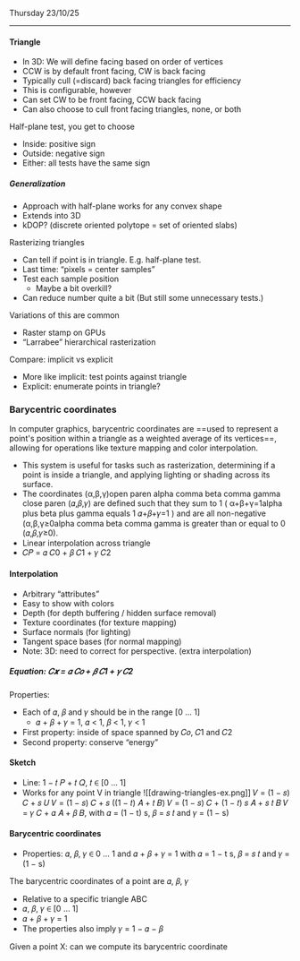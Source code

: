 Thursday 23/10/25

---
#### Triangle
- In 3D: We will define facing based on order of vertices
- CCW is by default front facing, CW is back facing
- Typically cull (=discard) back facing triangles for efficiency
- This is configurable, however
- Can set CW to be front facing, CCW back facing
- Can also choose to cull front facing triangles, none, or both

Half-plane test, you get to choose
- Inside: positive sign
- Outside: negative sign
- Either: all tests have the same sign
##### Generalization
- Approach with half-plane works for any convex shape
- Extends into 3D
- kDOP? (discrete oriented polytope = set of oriented slabs)

Rasterizing triangles
- Can tell if point is in triangle. E.g. half-plane test.
- Last time: “pixels = center samples”
- Test each sample position
	- Maybe a bit overkill?
- Can reduce number quite a bit (But still some unnecessary tests.)

Variations of this are common
- Raster stamp on GPUs
- “Larrabee” hierarchical rasterization

Compare: implicit vs explicit
- More like implicit: test points against triangle
- Explicit: enumerate points in triangle?
### Barycentric coordinates
In computer graphics, barycentric coordinates are ==used to represent a point's position within a triangle as a weighted average of its vertices==, allowing for operations like texture mapping and color interpolation. 
- This system is useful for tasks such as rasterization, determining if a point is inside a triangle, and applying lighting or shading across its surface. 
- The coordinates (α,β,γ)open paren alpha comma beta comma gamma close paren
(𝛼,𝛽,𝛾)
are defined such that they sum to 1 (
α+β+γ=1alpha plus beta plus gamma equals 1
𝛼+𝛽+𝛾=1
) and are all non-negative (α,β,γ≥0alpha comma beta comma gamma is greater than or equal to 0 (𝛼,𝛽,𝛾≥0).
- Linear interpolation across triangle
- 𝐶𝑃 = 𝛼 𝐶0 + 𝛽 𝐶1 + 𝛾 𝐶2
#### Interpolation
- Arbitrary “attributes”
- Easy to show with colors
- Depth (for depth buffering / hidden surface removal)
- Texture coordinates (for texture mapping)
- Surface normals (for lighting)
- Tangent space bases (for normal mapping)
- Note: 3D: need to correct for perspective. (extra interpolation)
##### Equation: 𝐶𝒙 = 𝛼 𝐶𝑜 + 𝛽 𝐶1 + 𝛾 𝐶2
Properties:
- Each of 𝛼, 𝛽 and 𝛾 should be in the range [0 … 1]
	- 𝛼 + 𝛽 + 𝛾 = 1, 𝛼 < 1, 𝛽 < 1, 𝛾 < 1
- First property: inside of space spanned by 𝐶𝑜, 𝐶1 and 𝐶2
- Second property: conserve “energy”
#### Sketch
- Line: 1 − 𝑡 𝑃 + 𝑡 𝑄, 𝑡 ∈ [0 … 1]
- Works for any point V in triangle
![[drawing-triangles-ex.png]]
𝑉 = (1 − 𝑠) 𝐶 + 𝑠 𝑈
𝑉 = (1 − 𝑠) 𝐶 + 𝑠 ((1 − 𝑡) 𝐴 + 𝑡 𝐵)
𝑉 = (1 − 𝑠) 𝐶 + (1 − 𝑡) 𝑠 𝐴 + 𝑠 𝑡 𝐵
𝑉 = 𝛾 𝐶 + 𝛼 𝐴 + 𝛽 𝐵, with 𝛼 = (1 − t) s, 𝛽 = 𝑠 𝑡 and 𝛾 = (1 − s)
#### Barycentric coordinates
- Properties: 𝛼, 𝛽, 𝛾 ∈ 0 … 1 and 𝛼 + 𝛽 + 𝛾 = 1 with 𝛼 = 1 − t s, 𝛽 = 𝑠 𝑡 and 𝛾 = (1 − s)

The barycentric coordinates of a point are 𝛼, 𝛽, 𝛾
- Relative to a specific triangle ABC
- 𝛼, 𝛽, 𝛾 ∈ [0 … 1]
- 𝛼 + 𝛽 + 𝛾 = 1
- The properties also imply 𝛾 = 1 − 𝛼 − 𝛽

Given a point X: can we compute its barycentric coordinate